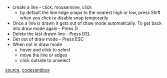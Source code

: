 -   create a line - click, mousemove, click
    -   by default the line edge snaps to the nearest high or low, press Shift when you click to disable snap temporarily
-   Once a line is drawn it gets out of draw mode automatically. To get back into draw mode again - Press D
-   Delete the last drawn line - Press DEL
-   Get out of draw mode - Press ESC
-   When not in draw mode
    -   hover and click to select
    -   move the line or edges
    -   click outside to unselect

[source](https://github.com/kossidts/react-stockcharts/blob/master/docs/lib/charts/CandleStickChartWithInteractiveIndicator.js), [codesandbox](https://codesandbox.io/s/github/rrag/react-stockcharts-examples2/tree/master/examples/CandleStickChartWithInteractiveIndicator)

